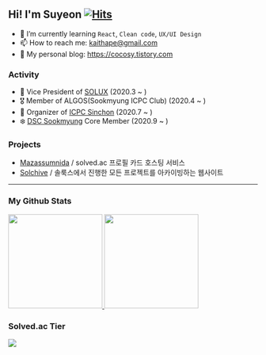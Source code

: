 

## Hi! I'm Suyeon [![Hits](https://hits.seeyoufarm.com/api/count/incr/badge.svg?url=https%3A%2F%2Fgithub.com%2Fmori8&count_bg=%2379C83D&title_bg=%23555555&icon=&icon_color=%23E7E7E7&title=hits&edge_flat=false)](https://hits.seeyoufarm.com)

- 🌱 I’m currently learning `React`, `Clean code`, `UX/UI Design`
- 📫 How to reach me: kaithape@gmail.com
- 🧐 My personal blog: https://cocosy.tistory.com

### Activity

- 🐧 Vice President of [SOLUX](https://sm-solux.github.io/) (2020.3 ~ )
- 🎖 Member of ALGOS(Sookmyung ICPC Club) (2020.4 ~ )
- 💚 Organizer of [ICPC Sinchon](http://icpc-sinchon.github.io/) (2020.7 ~ )
- ❄️ [DSC Sookmyung](https://www.facebook.com/dscsookmyung/) Core Member (2020.9 ~ )

### Projects
- [Mazassumnida](https:/github.com/mazassumnida/mazassumnida)
  / solved.ac 프로필 카드 호스팅 서비스
- [Solchive](https:/github.com/mori8/solchive)
  / 솔룩스에서 진행한 모든 프로젝트를 아카이빙하는 웹사이트

<hr>

### My Github Stats

<a href="#">
  <img src="https://github-readme-stats.vercel.app/api?username=mori8&theme=react&show_icons=true" height="190px">
</a>
<a href="#">
  <img src="https://github-readme-stats.vercel.app/api/top-langs/?username=mori8&theme=react&exclude_repo=Jagi,assignment&layout=compact" height="190px">
</a>

### Solved.ac Tier

<img src="http://mazassumnida.wtf/api/v2/generate_badge?boj=ccoco&cache=c">

